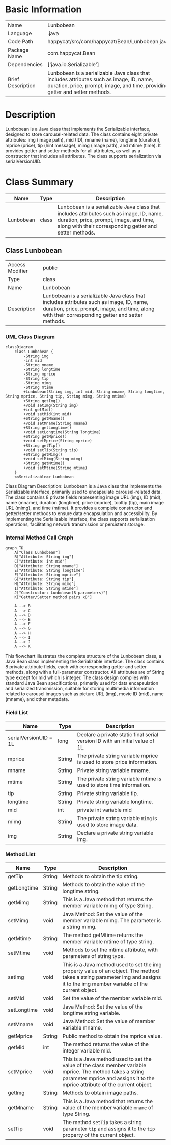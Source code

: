 # Basic Information

|      |      |
|------|------|
| Name | Lunbobean |
| Language | .java |
| Code Path | happycat/src/com/happycat/Bean/Lunbobean.java |
| Package Name | com.happycat.Bean |
| Dependencies | ['java.io.Serializable'] |
| Brief Description | Lunbobean is a serializable Java class that includes attributes such as image, ID, name, duration, price, prompt, image, and time, providing getter and setter methods. |

# Description

Lunbobean is a Java class that implements the Serializable interface, designed to store carousel-related data. The class contains eight private attributes: img (image path), mid (ID), mname (name), longtime (duration), mprice (price), tip (hint message), mimg (image path), and mtime (time). It provides getter and setter methods for all attributes, as well as a constructor that includes all attributes. The class supports serialization via serialVersionUID.

# Class Summary

| Name   | Type  | Description |
|-------|------|-------------|
| Lunbobean | class | Lunbobean is a serializable Java class that includes attributes such as image, ID, name, duration, price, prompt, image, and time, along with their corresponding getter and setter methods. |



## Class Lunbobean

|      |      |
|------|------|
| Access Modifier | public |
| Type | class |
| Name | Lunbobean |
| Description | Lunbobean is a serializable Java class that includes attributes such as image, ID, name, duration, price, prompt, image, and time, along with their corresponding getter and setter methods. |


### UML Class Diagram

```mermaid
classDiagram
    class Lunbobean {
        -String img
        -int mid
        -String mname
        -String longtime
        -String mprice
        -String tip
        -String mimg
        -String mtime
        +Lunbobean(String img, int mid, String mname, String longtime, String mprice, String tip, String mimg, String mtime)
        +String getImg()
        +void setImg(String img)
        +int getMid()
        +void setMid(int mid)
        +String getMname()
        +void setMname(String mname)
        +String getLongtime()
        +void setLongtime(String longtime)
        +String getMprice()
        +void setMprice(String mprice)
        +String getTip()
        +void setTip(String tip)
        +String getMimg()
        +void setMimg(String mimg)
        +String getMtime()
        +void setMtime(String mtime)
    }
    <<Serializable>> Lunbobean
```

Class Diagram Description:
Lunbobean is a Java class that implements the Serializable interface, primarily used to encapsulate carousel-related data. The class contains 8 private fields representing image URL (img), ID (mid), name (mname), duration (longtime), price (mprice), tooltip (tip), main image URL (mimg), and time (mtime). It provides a complete constructor and getter/setter methods to ensure data encapsulation and accessibility. By implementing the Serializable interface, the class supports serialization operations, facilitating network transmission or persistent storage.


### Internal Method Call Graph

```mermaid
graph TD
    A["Class Lunbobean"]
    B["Attribute: String img"]
    C["Attribute: int mid"]
    D["Attribute: String mname"]
    E["Attribute: String longtime"]
    F["Attribute: String mprice"]
    G["Attribute: String tip"]
    H["Attribute: String mimg"]
    I["Attribute: String mtime"]
    J["Constructor: Lunbobean(8 parameters)"]
    K["Getter/Setter method pairs x8"]

    A --> B
    A --> C
    A --> D
    A --> E
    A --> F
    A --> G
    A --> H
    A --> I
    A --> J
    A --> K
```

This flowchart illustrates the complete structure of the Lunbobean class, a Java Bean class implementing the Serializable interface. The class contains 8 private attribute fields, each with corresponding getter and setter methods, along with a full-parameter constructor. All attributes are of String type except for mid which is integer. The class design complies with standard Java Bean specifications, primarily used for data encapsulation and serialized transmission, suitable for storing multimedia information related to carousel images such as picture URL (img), movie ID (mid), name (mname), and other metadata.

### Field List

| Name  | Type  | Description |
|-------|-------|------|
| serialVersionUID = 1L | long | Declare a private static final serial version ID with an initial value of 1L. |
| mprice | String | The private string variable mprice is used to store price information. |
| mname | String | Private string variable mname. |
| mtime | String | The private string variable mtime is used to store time information. |
| tip | String | Private string variable tip. |
| longtime | String | Private string variable longtime. |
| mid | int | private int variable mid |
| mimg | String | The private string variable `mimg` is used to store image data. |
| img | String | Declare a private string variable img. |

### Method List

| Name  | Type  | Description |
|-------|-------|------|
| getTip | String | Methods to obtain the tip string. |
| getLongtime | String | Methods to obtain the value of the longtime string. |
| getMimg | String | This is a Java method that returns the member variable mimg of type String. |
| setMimg | void | Java Method: Set the value of the member variable mimg. The parameter is a string mimg. |
| getMtime | String | The method getMtime returns the member variable mtime of type string. |
| setMtime | void | Methods to set the mtime attribute, with parameters of string type. |
| setImg | void | This is a Java method used to set the img property value of an object. The method takes a string parameter img and assigns it to the img member variable of the current object. |
| setMid | void | Set the value of the member variable mid. |
| setLongtime | void | Java Method: Set the value of the longtime string variable. |
| setMname | void | Java Method: Set the value of member variable mname. |
| getMprice | String | Public method to obtain the mprice value. |
| getMid | int | The method returns the value of the integer variable mid. |
| setMprice | void | This is a Java method used to set the value of the class member variable mprice. The method takes a string parameter mprice and assigns it to the mprice attribute of the current object. |
| getImg | String | Methods to obtain image paths. |
| getMname | String | This is a Java method that returns the value of the member variable `mname` of type String. |
| setTip | void | The method `setTip` takes a string parameter `tip` and assigns it to the `tip` property of the current object. |





